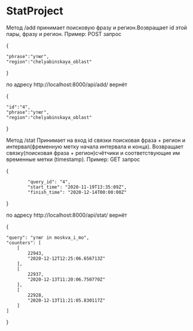 # StatProject

 Метод /add принимает поисковую фразу и регион.Возвращает id этой пары, фразу и регион. 
 Пример: POST запрос
 
 {
 
    "phrase":"утюг",    
    "region":"chelyabinskaya_oblast"
    
 }

по адресу http://localhost:8000/api/add/
вернёт


{

    "id":"4",
    "phrase":"утюг", 
    "region":"chelyabinskaya_oblast"    
      
}


Метод /stat Принимает на вход id связки поисковая фраза + регион и интервал(фременную метку начала интервала и конца).
Возвращает связку(поисковая фраза + регион)счётчики и соответствующие им временные метки (timestamp).
Пример: GET запрос


{

            "query_id": "4",
            "start_time": "2020-11-19T13:35:09Z",
            "finish_time": "2020-12-14T00:00:00Z"
            
}

по адресу http://localhost:8000/api/stat/
вернёт

{

    "query": "утюг in moskva_i_mo",
    "counters": [
        [
            22943,
            "2020-12-12T12:25:06.656713Z"
        ],
        [
            22937,
            "2020-12-13T11:20:06.750770Z"
        ],
        [
            22928,
            "2020-12-13T11:21:05.830117Z"
        ]
    ]
    
}


